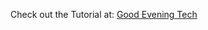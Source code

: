 <p>Check out the Tutorial at: <a href="https://goodeveningtech.com/2022/02/create-a-file-in-nodejs/">Good Evening Tech</a></p>

